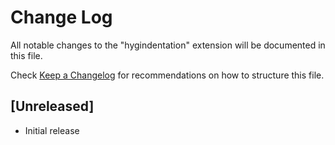 # Change Log

All notable changes to the "hygindentation" extension will be documented in this file.

Check [Keep a Changelog](http://keepachangelog.com/) for recommendations on how to structure this file.

## [Unreleased]

- Initial release